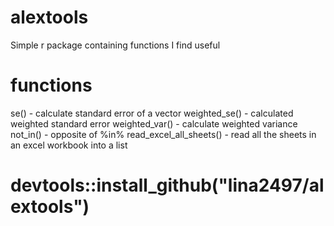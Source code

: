 # alextools
Simple r package containing functions I find useful

# functions

se() - calculate standard error of a vector
weighted_se() - calculated weighted standard error
weighted_var() - calculate weighted variance
not_in() - opposite of %in%
read_excel_all_sheets() - read all the sheets in an excel workbook into a list

# devtools::install_github("lina2497/alextools")
